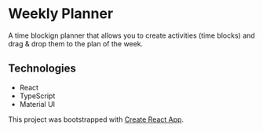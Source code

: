 # Weekly Planner
A time blockign planner that allows you to create activities (time blocks) and drag & drop them to the plan of the week.

## Technologies
- React
- TypeScript
- Material UI

This project was bootstrapped with [Create React App](https://github.com/facebook/create-react-app).
